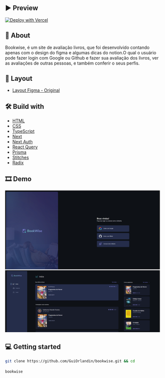 </div>

## ▶ Preview

[![Deploy with Vercel](https://vercel.com/button)](bookwise-plum.vercel.app)

## 📃 About

Bookwise, é um site de avaliação livros, que foi desenvolvido contando apenas com o design do figma e algumas dicas do notion.O qual o usuário pode fazer login com Google ou Github e fazer sua avaliação dos livros, ver as avaliações de outras pessoas, e também conferir o seus perfis.

## 🎨 Layout

- [Layout Figma - Original](<https://www.figma.com/file/md9BPfKh1RkMnQ6EeQgKyx/BookWise--%E2%80%A2-Desafio-React-(Copy)?type=design&mode=design>)

## 🛠 Build with

- [HTML]()
- [CSS]()
- [TypeScript]()
- [Next]()
- [Next Auth]()
- [React Query]()
- [Prisma]()
- [Stitches]()
- [Radix]()

## 🎞 Demo

<img src="src/assets/demo2.png">
<img src="src/assets/demo1.png">

## 💻 Getting started

```sh
git clone https://github.com/GuiOrlandin/bookwise.git && cd

bookwise

```
